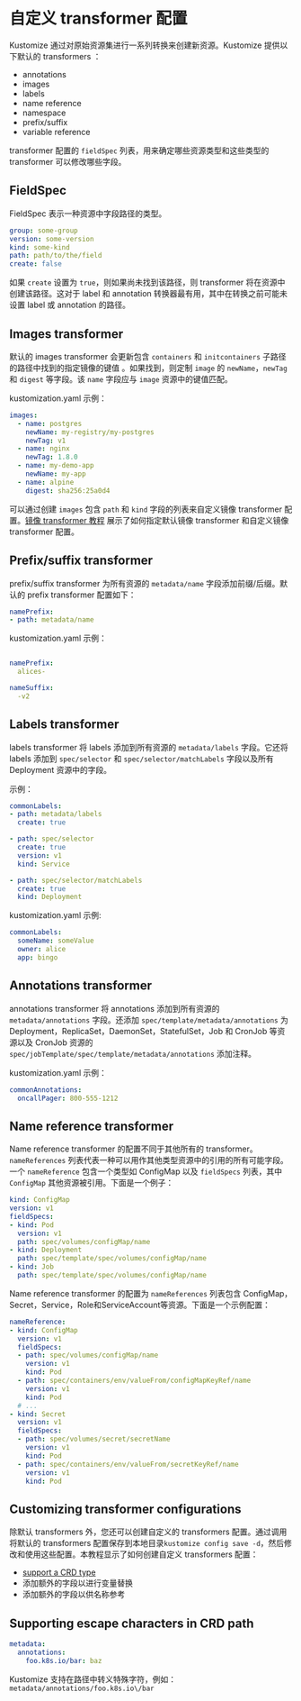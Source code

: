 # 自定义 transformer 配置

Kustomize 通过对原始资源集进行一系列转换来创建新资源。Kustomize 提供以下默认的 transformers ：

- annotations
- images
- labels
- name reference
- namespace
- prefix/suffix
- variable reference

transformer 配置的 `fieldSpec` 列表，用来确定哪些资源类型和这些类型的 transformer 可以修改哪些字段。

## FieldSpec

FieldSpec 表示一种资源中字段路径的类型。

```yaml
group: some-group
version: some-version
kind: some-kind
path: path/to/the/field
create: false
```

如果 `create` 设置为 `true`，则如果尚未找到该路径，则 transformer 将在资源中创建该路径。这对于 label 和 annotation 转换器最有用，其中在转换之前可能未设置 label 或 annotation 的路径。

## Images transformer

默认的 images transformer 会更新包含 `containers` 和 `initcontainers` 子路径的路径中找到的指定镜像的键值 。如果找到，则定制 `image` 的 `newName`，`newTag` 和 `digest` 等字段。该 `name` 字段应与 `image` 资源中的键值匹配。

kustomization.yaml 示例：

```yaml
images:
  - name: postgres
    newName: my-registry/my-postgres
    newTag: v1
  - name: nginx
    newTag: 1.8.0
  - name: my-demo-app
    newName: my-app
  - name: alpine
    digest: sha256:25a0d4
```
可以通过创建 `images` 包含 `path` 和 `kind` 字段的列表来自定义镜像 transformer 配置。[镜像 transformer 教程](image.md) 展示了如何指定默认镜像 transformer 和自定义镜像 transformer 配置。

## Prefix/suffix transformer

prefix/suffix transformer 为所有资源的 `metadata/name` 字段添加前缀/后缀。默认的 prefix transformer 配置如下：

```yaml
namePrefix:
- path: metadata/name
```

kustomization.yaml 示例：

```yaml

namePrefix:
  alices-

nameSuffix:
  -v2
```

## Labels transformer

labels transformer 将 labels 添加到所有资源的 `metadata/labels` 字段。它还将 labels 添加到 `spec/selector` 和 `spec/selector/matchLabels` 字段以及所有 Deployment 资源中的字段。

示例：

```yaml
commonLabels:
- path: metadata/labels
  create: true

- path: spec/selector
  create: true
  version: v1
  kind: Service

- path: spec/selector/matchLabels
  create: true
  kind: Deployment
```

kustomization.yaml 示例:

```yaml
commonLabels:
  someName: someValue
  owner: alice
  app: bingo
```

## Annotations transformer

annotations transformer 将 annotations 添加到所有资源的 `metadata/annotations` 字段。还添加 `spec/template/metadata/annotations` 为 Deployment，ReplicaSet，DaemonSet，StatefulSet，Job 和 CronJob 等资源以及 CronJob 资源的 `spec/jobTemplate/spec/template/metadata/annotations` 添加注释。

kustomization.yaml 示例：

```yaml
commonAnnotations:
  oncallPager: 800-555-1212
```

## Name reference transformer

Name reference transformer 的配置不同于其他所有的 transformer。`nameReferences` 列表代表一种可以用作其他类型资源中的引用的所有可能字段。一个 `nameReference` 包含一个类型如 ConfigMap 以及 `fieldSpecs` 列表，其中 `ConfigMap` 其他资源被引用。下面是一个例子：

```yaml
kind: ConfigMap
version: v1
fieldSpecs:
- kind: Pod
  version: v1
  path: spec/volumes/configMap/name
- kind: Deployment
  path: spec/template/spec/volumes/configMap/name
- kind: Job
  path: spec/template/spec/volumes/configMap/name
```

Name reference transformer 的配置为 `nameReferences` 列表包含 ConfigMap，Secret，Service，Role和ServiceAccount等资源。下面是一个示例配置：

```yaml
nameReference:
- kind: ConfigMap
  version: v1
  fieldSpecs:
  - path: spec/volumes/configMap/name
    version: v1
    kind: Pod
  - path: spec/containers/env/valueFrom/configMapKeyRef/name
    version: v1
    kind: Pod
  # ...
- kind: Secret
  version: v1
  fieldSpecs:
  - path: spec/volumes/secret/secretName
    version: v1
    kind: Pod
  - path: spec/containers/env/valueFrom/secretKeyRef/name
    version: v1
    kind: Pod
```

## Customizing transformer configurations

除默认 transformers 外，您还可以创建自定义的 transformers 配置。通过调用将默认的 transformers 配置保存到本地目录`kustomize config save -d`，然后修改和使用这些配置。本教程显示了如何创建自定义 transformers 配置：

- [support a CRD type](../transformerconfigs/crd/README.md)
- 添加额外的字段以进行变量替换
- 添加额外的字段以供名称参考

## Supporting escape characters in CRD path

```yaml
metadata:
  annotations:
    foo.k8s.io/bar: baz
```
Kustomize 支持在路径中转义特殊字符，例如： `metadata/annotations/foo.k8s.io\/bar`
